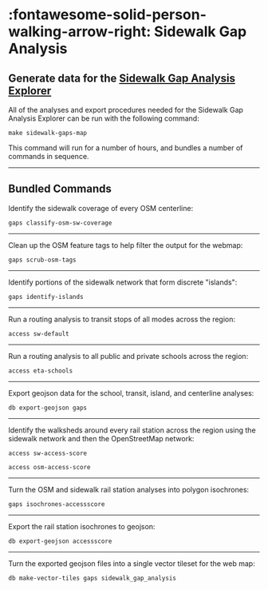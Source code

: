 # :fontawesome-solid-person-walking-arrow-right: Sidewalk Gap Analysis

## Generate data for the [Sidewalk Gap Analysis Explorer](https://www.dvrpc.org/webmaps/sidewalk-gaps/)

All of the analyses and export procedures needed for the Sidewalk Gap Analysis Explorer can be run with the following command:

```
make sidewalk-gaps-map
```

This command will run for a number of hours, and bundles a number of commands in sequence.

---

## Bundled Commands

Identify the sidewalk coverage of every OSM centerline:

`gaps classify-osm-sw-coverage`

---

Clean up the OSM feature tags to help filter the output for the webmap:

`gaps scrub-osm-tags`

---

Identify portions of the sidewalk network that form discrete "islands":

`gaps identify-islands`

---

Run a routing analysis to transit stops of all modes across the region:

`access sw-default`

---

Run a routing analysis to all public and private schools across the region:

`access eta-schools`

---

Export geojson data for the school, transit, island, and centerline analyses:

`db export-geojson gaps`

---

Identify the walksheds around every rail station across the region using the sidewalk network and then the OpenStreetMap network:

`access sw-access-score`

`access osm-access-score`

---

Turn the OSM and sidewalk rail station analyses into polygon isochrones:

`gaps isochrones-accessscore`

---

Export the rail station isochrones to geojson:

`db export-geojson accessscore`

---

Turn the exported geojson files into a single vector tileset for the web map:

`db make-vector-tiles gaps sidewalk_gap_analysis`
